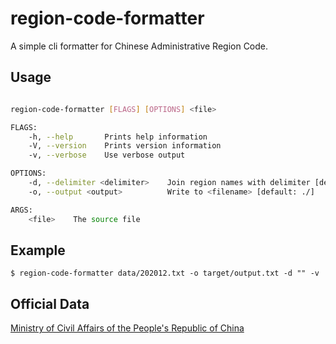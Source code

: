 # region-code-formatter
A simple cli formatter for Chinese Administrative Region Code.


## Usage

```bash

region-code-formatter [FLAGS] [OPTIONS] <file>

FLAGS:
    -h, --help       Prints help information
    -V, --version    Prints version information
    -v, --verbose    Use verbose output

OPTIONS:
    -d, --delimiter <delimiter>    Join region names with delimiter [default: /]
    -o, --output <output>          Write to <filename> [default: ./]

ARGS:
    <file>    The source file

```

## Example

```shell
$ region-code-formatter data/202012.txt -o target/output.txt -d "" -v
```

## Official Data

[Ministry of Civil Affairs of the People's Republic of China](http://www.mca.gov.cn/article/sj/xzqh/1980/)
